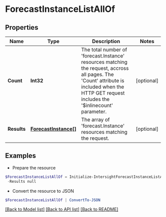 # ForecastInstanceListAllOf
## Properties

Name | Type | Description | Notes
------------ | ------------- | ------------- | -------------
**Count** | **Int32** | The total number of &#39;forecast.Instance&#39; resources matching the request, accross all pages. The &#39;Count&#39; attribute is included when the HTTP GET request includes the &#39;$inlinecount&#39; parameter. | [optional] 
**Results** | [**ForecastInstance[]**](ForecastInstance.md) | The array of &#39;forecast.Instance&#39; resources matching the request. | [optional] 

## Examples

- Prepare the resource
```powershell
$ForecastInstanceListAllOf = Initialize-IntersightForecastInstanceListAllOf  -Count null `
 -Results null
```

- Convert the resource to JSON
```powershell
$ForecastInstanceListAllOf | ConvertTo-JSON
```

[[Back to Model list]](../README.md#documentation-for-models) [[Back to API list]](../README.md#documentation-for-api-endpoints) [[Back to README]](../README.md)

